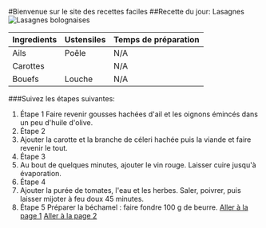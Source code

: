 #Bienvenue sur le site des recettes faciles
##Recette du jour: Lasagnes
![Lasagnes bolognaises](https://www.google.com/imgres?q=recette%20lasagnes&imgurl=https%3A%2F%2Fwww.undejeunerdesoleil.com%2Fwp-content%2Fuploads%2F2019%2F10%2FLasagnes_bolognaise_recette_video.jpg&imgrefurl=https%3A%2F%2Fwww.undejeunerdesoleil.com%2F2019%2F10%2Flasagnes-bolognaise-vraie-recette-italienne-video.html&docid=S7NUSkMaQFMdsM&tbnid=QO5_b2J7TpQSbM&vet=12ahUKEwj9h5uFgZiJAxXRRaQEHZchLisQM3oECGQQAA..i&w=533&h=799&hcb=2&ved=2ahUKEwj9h5uFgZiJAxXRRaQEHZchLisQM3oECGQQAA)

| Ingredients        | Ustensiles  | Temps de préparation       |
|------------|------|-------------|
| Ails      | Poêle   |     N/A   |
| Carottes        |  | N/A      |
| Bouefs    | Louche    | N/A   |

###Suivez les étapes suivantes:
1. Étape 1
Faire revenir gousses hachées d'ail et les oignons émincés dans un peu d'huile d'olive.
2. Étape 2
3. Ajouter la carotte et la branche de céleri hachée puis la viande et faire revenir le tout.
4. Étape 3
5. Au bout de quelques minutes, ajouter le vin rouge. Laisser cuire jusqu'à évaporation.
6. Étape 4
7. Ajouter la purée de tomates, l'eau et les herbes. Saler, poivrer, puis laisser mijoter à feu doux 45 minutes.
8. Étape 5
Préparer la béchamel : faire fondre 100 g de beurre.
[Aller à la page 1](page1.md)
[Aller à la page 2](page2.md)
